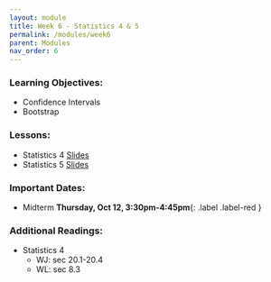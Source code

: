 ```yaml
---
layout: module
title: Week 6 - Statistics 4 & 5
permalink: /modules/week6
parent: Modules
nav_order: 6
---
```


### Learning Objectives:
* Confidence Intervals
* Bootstrap


### Lessons:
*  Statistics 4 [Slides]()
*  Statistics 5 [Slides]()

### Important Dates:
* Midterm **Thursday, Oct 12, 3:30pm-4:45pm**{: .label .label-red }

### Additional Readings:
* Statistics 4
    * WJ: sec 20.1-20.4
    * WL: sec 8.3

